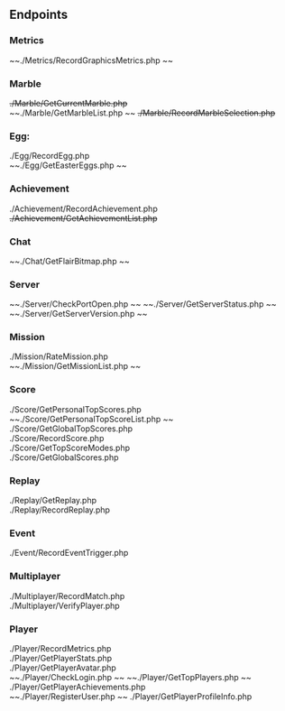 ## Endpoints

### Metrics 
~~./Metrics/RecordGraphicsMetrics.php  ~~

### Marble
~~./Marble/GetCurrentMarble.php~~  
~~./Marble/GetMarbleList.php  ~~
~~./Marble/RecordMarbleSelection.php~~  

### Egg:
./Egg/RecordEgg.php  
~~./Egg/GetEasterEggs.php  ~~

### Achievement
./Achievement/RecordAchievement.php  
~~./Achievement/GetAchievementList.php~~  

### Chat
~~./Chat/GetFlairBitmap.php  ~~

### Server
~~./Server/CheckPortOpen.php  ~~
~~./Server/GetServerStatus.php  ~~
~~./Server/GetServerVersion.php  ~~

### Mission
./Mission/RateMission.php  
~~./Mission/GetMissionList.php  ~~

### Score
./Score/GetPersonalTopScores.php  
~~./Score/GetPersonalTopScoreList.php  ~~
./Score/GetGlobalTopScores.php  
./Score/RecordScore.php  
./Score/GetTopScoreModes.php  
./Score/GetGlobalScores.php  

### Replay
./Replay/GetReplay.php  
./Replay/RecordReplay.php  

### Event
./Event/RecordEventTrigger.php  

### Multiplayer
./Multiplayer/RecordMatch.php  
./Multiplayer/VerifyPlayer.php  

### Player
./Player/RecordMetrics.php  
./Player/GetPlayerStats.php   
./Player/GetPlayerAvatar.php  
~~./Player/CheckLogin.php  ~~
~~./Player/GetTopPlayers.php  ~~
./Player/GetPlayerAchievements.php  
~~./Player/RegisterUser.php  ~~
./Player/GetPlayerProfileInfo.php  